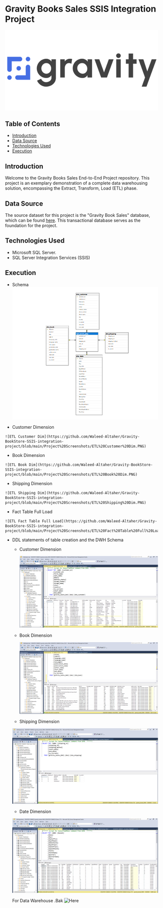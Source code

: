 # Gravity Books Sales SSIS Integration Project
![Logo](https://github.com/Waleed-Altaher/Gravity-BookStore-SSIS-integration-project/blob/main/gravity%20logo.png)
## Table of Contents
- [Introduction](#introduction)
- [Data Source](#data-source)
- [Technologies Used](#technologies-used)
- [Execution](#Execution)

## Introduction
Welcome to the Gravity Books Sales End-to-End Project repository. This project is an exemplary demonstration of a complete data warehousing solution, encompassing the Extract, Transform, Load (ETL) phase.

## Data Source
The source dataset for this project is the "Gravity Book Sales" database, which can be found [here](https://github.com/bbrumm/databasestar/tree/main/sample_databases/sample_db_gravity/gravity_sqlserver). This transactional database serves as the foundation for the project.

## Technologies Used
- Microsoft SQL Server.
- SQL Server Integration Services (SSIS)


## Execution
   * Schema
     ![Gravity Books Sales Schema](https://github.com/Waleed-Altaher/Gravity-BookStore-SSIS-integration-project/blob/main/Project%20Screenshots/Gravity%20Books%20Sales%20Schema.PNG) 

   * Customer Dimension
   
    ![ETL Customer Dim](https://github.com/Waleed-Altaher/Gravity-BookStore-SSIS-integration-project/blob/main/Project%20Screenshots/ETL%20Customer%20Dim.PNG)

   * Book Dimension
   
    ![ETL Book Dim](https://github.com/Waleed-Altaher/Gravity-BookStore-SSIS-integration-project/blob/main/Project%20Screenshots/ETL%20Book%20Dim.PNG)

   * Shipping Dimension
   
    ![ETL Shipping Dim](https://github.com/Waleed-Altaher/Gravity-BookStore-SSIS-integration-project/blob/main/Project%20Screenshots/ETL%20Shipping%20Dim.PNG)

   * Fact Table Full Load
   
    ![ETL Fact Table Full Load](https://github.com/Waleed-Altaher/Gravity-BookStore-SSIS-integration-project/blob/main/Project%20Screenshots/ETL%20Fact%20Table%20Full%20Load.PNG)


* DDL statements of table creation and the DWH Schema
  
  * Customer Dimension
    
    ![DDL Customer Dim](https://github.com/Waleed-Altaher/Gravity-BookStore-SSIS-integration-project/blob/main/Project%20Screenshots/Customer%20Dim.PNG)
    
  * Book Dimension
    
    ![DDL Book Dim](https://github.com/Waleed-Altaher/Gravity-BookStore-SSIS-integration-project/blob/main/Project%20Screenshots/Book%20Dim.PNG)
    
   * Shipping Dimension
     
    ![DDL Shipping Dim](https://github.com/Waleed-Altaher/Gravity-BookStore-SSIS-integration-project/blob/main/Project%20Screenshots/Shipping%20Dim.PNG)
  
   * Date Dimension
     
    ![DDL Date Dim](https://github.com/Waleed-Altaher/Gravity-BookStore-SSIS-integration-project/blob/main/Project%20Screenshots/Date%20Dim.PNG)



  For Data Warehouse .Bak ![Here]([url](https://drive.google.com/file/d/1UWBgLrByWln3ZXcX046adzUX2cxJRZCZ/view?usp=sharing))
